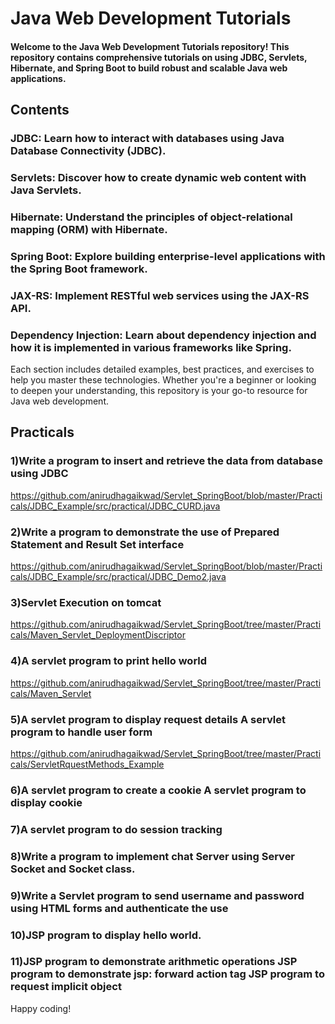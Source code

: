 # Java Web Development Tutorials
#### Welcome to the Java Web Development Tutorials repository! This repository contains comprehensive tutorials on using JDBC, Servlets, Hibernate, and Spring Boot to build robust and scalable Java web applications.

## Contents
### JDBC: Learn how to interact with databases using Java Database Connectivity (JDBC).
### Servlets: Discover how to create dynamic web content with Java Servlets.
### Hibernate: Understand the principles of object-relational mapping (ORM) with Hibernate.
### Spring Boot: Explore building enterprise-level applications with the Spring Boot framework.
### JAX-RS: Implement RESTful web services using the JAX-RS API.
### Dependency Injection: Learn about dependency injection and how it is implemented in various frameworks like Spring.
Each section includes detailed examples, best practices, and exercises to help you master these technologies. Whether you're a beginner or looking to deepen your understanding, this repository is your go-to resource for Java web development.

## Practicals
### 1)Write a program to insert and retrieve the data from database using JDBC
https://github.com/anirudhagaikwad/Servlet_SpringBoot/blob/master/Practicals/JDBC_Example/src/practical/JDBC_CURD.java
### 2)Write a program to demonstrate the use of Prepared Statement and Result Set interface
https://github.com/anirudhagaikwad/Servlet_SpringBoot/blob/master/Practicals/JDBC_Example/src/practical/JDBC_Demo2.java
### 3)Servlet Execution on tomcat
https://github.com/anirudhagaikwad/Servlet_SpringBoot/tree/master/Practicals/Maven_Servlet_DeploymentDiscriptor
### 4)A servlet program to print hello world
https://github.com/anirudhagaikwad/Servlet_SpringBoot/tree/master/Practicals/Maven_Servlet
### 5)A servlet program to display request details A servlet program to handle user form
https://github.com/anirudhagaikwad/Servlet_SpringBoot/tree/master/Practicals/ServletRquestMethods_Example
### 6)A servlet program to create a cookie A servlet program to display cookie

### 7)A servlet program to do session tracking

### 8)Write a program to implement chat Server using Server Socket and Socket class.

### 9)Write a Servlet program to send username and password using HTML forms and authenticate the use

### 10)JSP program to display hello world.

### 11)JSP program to demonstrate arithmetic operations JSP program to demonstrate jsp: forward action tag JSP program to request implicit object

Happy coding!

